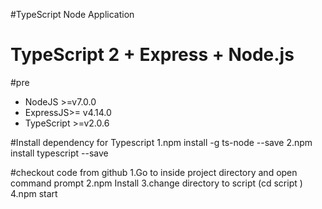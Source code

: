 #TypeScript Node Application
# TypeScript 2 + Express + Node.js
#pre
* NodeJS >=v7.0.0
* ExpressJS>= v4.14.0
* TypeScript >=v2.0.6

#Install dependency for Typescript
1.npm install -g ts-node --save
2.npm install typescript --save

#checkout code from github
1.Go to inside project directory and open command prompt
2.npm Install
3.change directory to script (cd script )
4.npm start
